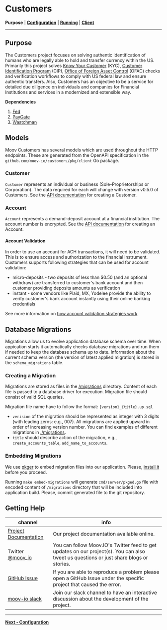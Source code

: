 # Customers
**Purpose** | **[Configuration](CONFIGURATION.md)** | **[Running](RUNNING.md)** | **[Client](../pkg/client/README.md)**

---

## Purpose

The Customers project focuses on solving authentic identification of humans who are legally able to hold and transfer currency within the US. Primarily this project solves [Know Your Customer](https://en.wikipedia.org/wiki/Know_your_customer) (KYC), [Customer Identification Program](https://en.wikipedia.org/wiki/Customer_Identification_Program) (CIP), [Office of Foreign Asset Control](https://www.treasury.gov/about/organizational-structure/offices/Pages/Office-of-Foreign-Assets-Control.aspx) (OFAC) checks and verification workflows to comply with US federal law and ensure authentic transfers. Also, Customers has an objective to be a service for detailed due diligence on individuals and companies for Financial Institutions and services in a modernized and extensible way.

**Dependencies**

1. [Fed](./fed.md)
1. [PayGate](./paygate.md)
1. [Waatchman](./waatchman.md)

<!--
**Extending Customers**

1. [Local Development](./local-dev.md)
1. [High Availability](./ha.md)
-->

## Models

Moov Customers has several models which are used throughout the HTTP endpoints. These are generated from the OpenAPI specification in the `github.com/moov-io/customers/pkg/client` Go package.

### Customer

`Customer` represents an individual or business (Sole-Proprietorships or Corporation). The data required for each will change with version v0.5.0 of Customers. See the [API documentation](https://moov-io.github.io/customers/api/#post-/customers) for creating a Customer.

### Account

`Account` represents a demand-deposit account at a financial institution. The account number is encrypted. See the [API documentation](https://moov-io.github.io/customers/api/#post-/customers/{customerID}/accounts) for creating an Account.

#### Account Validation

In order to use an account for ACH transactions, it will need to be validated. This is to ensure access and authorization to the financial instrument. Customers supports following strategies that can be used for account validation:

* micro-deposits - two deposits of less than $0.50 (and an optional withdraw) are transferred to customer's bank account and then customer providing deposits amounts as verification
* instant - some vendors like Plaid, MX, Yodelee provide the ability to verify customer's bank account instantly using their online banking credentials

See more information on [how account validation strategies work](./account-validation.md).

## Database Migrations

Migrations allow us to evolve application database schema over time.  When
appication starts it automatically checks database migrations and run them if
needed to keep the database schema up to date. Information about the current
schema version (the version of latest applied migration) is stored in the
`schema_migrations` table.

### Creating a Migration

Migrations are stored as files in the [/migrations](./migrations) directory.
Content of each file is passed to a database driver for execution. Migration
file should consist of valid SQL queries. 

Migration file name have to follow the format: `{version}_{title}.up.sql`

- `verision` of the migration should be represented as integer with 3 digits (with
leading zeros: e.g., 007). All migrations are applied upward in order of
increasing version number. You can find examples of different migrations in
[./migrations](./migrations).
- `title` should describe action of the migration, e.g.,
  `create_accounts_table`, `add_name_to_accounts`.


### Embedding Migrations

We use [pkger](https://github.com/markbates/pkger) to embed migration files
into our application. Please, [install
it](https://github.com/markbates/pkger#installation) before you proceed.

Running `make embed-migrations` will generate `cmd/server/pkged.go` file with
encoded content of `/migrations` directory that will be included into
application build. Please, commit generated file to the git repository.

## Getting Help

 channel | info
 ------- | -------
[Project Documentation](https://docs.moov.io/) | Our project documentation available online.
Twitter [@moov_io](https://twitter.com/moov_io)	| You can follow Moov.IO's Twitter feed to get updates on our project(s). You can also tweet us questions or just share blogs or stories.
[GitHub Issue](https://github.com/moov-io/customers/issues) | If you are able to reproduce a problem please open a GitHub Issue under the specific project that caused the error.
[moov-io slack](https://slack.moov.io/) | Join our slack channel to have an interactive discussion about the development of the project.

---
**[Next - Configuration](CONFIGURATION.md)**
